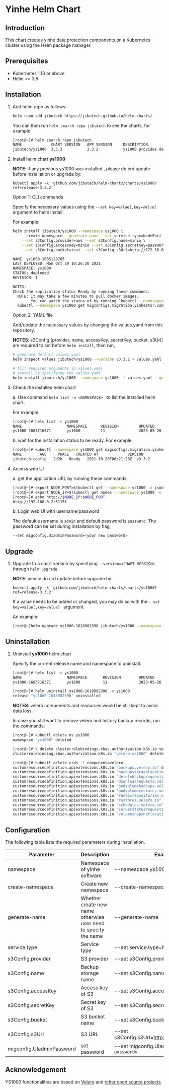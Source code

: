 
# Yinhe Helm Chart

## Introduction

This chart creates yinhe data protection components on a Kubernetes cluster using the Helm package manager.

## Prerequisites

- Kubernetes 1.18 or above
- Helm >= 3.5

## Installation 

1. Add helm repo as follows:

   ```bash
   helm repo add jibutech https://jibutech.github.io/helm-charts/
   ```

   You can then run `helm search repo jibutech` to see the charts, for example:

   ```bash
   [root@~]# helm search repo jibutech
   NAME             CHART VERSION   APP VERSION     DESCRIPTION
   jibutech/ys1000  3.3.2           3.3.2           ys1000 provides data protection for cloud nativ...
   ```

2. Install helm chart **ys1000** 

   **NOTE**: if any previous ys1000 was installed , please do crd update before installation or upgrade by:
   ```
   kubectl apply -k 'github.com/jibutech/helm-charts/charts/ys1000?ref=release-3.3.2'
   ```

   Option 1: CLI commands

      Specify the necessary values using the `--set key=value[,key=value] `argument to helm install.

      For example:

      ```bash
      helm install jibutech/ys1000 --namespace ys1000 \ 
          --create-namespace --generate-name --set service.type=NodePort \
          --set s3Config.provider=aws --set s3Config.name=minio \
          --set s3Config.accessKey=minio --set s3Config.secretKey=passw0rd \
          --set s3Config.bucket=test --set s3Config.s3Url=http://172.16.0.10:30170

      NAME: ys1000-1635128765
      LAST DEPLOYED: Mon Oct 20 10:26:10 2021
      NAMESPACE: ys1000
      STATUS: deployed
      REVISION: 1

      NOTES:
      Check the application status Ready by running these commands:
        NOTE: It may take a few minutes to pull docker images.
              You can watch the status of by running `kubectl --namespace ys1000 get migconfigs.migration.yinhestor.com -w`
        kubectl --namespace ys1000 get migconfigs.migration.yinhestor.com
      ```

   Option 2: YAML file

      Add/update the necessary values by changing the values.yaml from this repository.

      **NOTES**: s3Config.[provider, name, accessKey, secretKey, bucket, s3Url] are required to set before `helm install`, then run,

      ```bash
      # generate default values.yaml
      helm inspect values jibutech/ys1000 --version v3.3.2 > values.yaml
      
      # fill required arguments in values.yaml
      # install by specifying the values.yaml
      helm install jibutech/ys1000 --namespace ys1000 -f values.yaml --generate-name
      ```

3. Check the installed helm chart

   a. Use command `helm list -n <NAMESPACE> ` to list the installed helm chart.

      For example:

      ```bash
      [root@~]# helm list -n ys1000
      NAME                    NAMESPACE      REVISION         UPDATED                                   STATUS      CHART                APP VERSION
      ys1000-1683716371       ys1000         11               2023-05-26 17:53:15.116051313 +0800 CST   deployed    ys1000-3.3.2         3.3.2
      ```

   b. wait for the installation status to be ready. For example:

      ```bash
      [root@~]# kubectl --namespace ys1000 get migconfigs.migration.yinhestor.com
      NAME        AGE     PHASE   CREATED AT             VERSION
      jibutech-config   2d2h   Ready   2021-10-20T06:21:20Z  v3.3.2
      ```

4. Access web UI

   a. get the application URL by running these commands:

    ```bash
    [root@~]# export NODE_PORT=$(kubectl get --namespace ys1000 -o jsonpath="{.spec.ports[0].nodePort}" services ui-service-default )
    [root@~]# export NODE_IP=$(kubectl get nodes --namespace ys1000 -o jsonpath="{.items[0].status.addresses[0].address}")
    [root@~]# echo http://$NODE_IP:$NODE_PORT
    http://192.168.0.2:31151
    ```

    b. Login web UI with username/password

   The default username is `admin` and default password is `passw0rd`.
   The password can be set during installation by flag,
   
    ```bash
    --set migconfig.UIadminPassword=<your new password>
    ```

## Upgrade

1. Upgrade to a chart version by specifying `--version=<CHART VERSION>` through `helm upgrade`
   
   **NOTE**: please do crd update before upgrade by:
   ```
   kubectl apply -k 'github.com/jibutech/helm-charts/charts/ys1000?ref=release-3.3.2'
   ```
   
   If a value needs to be added or changed, you may do so with the `--set key=value[,key=value] ` argument. 

   An example:

   ```bash
   [root@~]helm upgrade ys1000-1618982398 jibutech/ys1000 --namespace ys1000 --reuse-values --version=3.3.2
   ```

## Uninstallation

1. Uninstall **ys1000** helm chart

   Specify the current release name and namespace to uninstall.

   ```bash
   [root@~]# helm list -n ys1000
   NAME                    NAMESPACE       REVISION        UPDATED                                  STATUS      CHART                APP VERSION
   ys1000-1683716371       ys1000          11              2023-05-26 17:53:15.116051313 +0800 CST  deployed    ys1000-3.3.2         3.3.2
   
   [root@~]# helm uninstall ys1000-1618982398 -n ys1000
   release "ys1000-1618982398" uninstalled
   ```

   **NOTES**: velero components and resources would be still kept to avoid data loss.

   In case you still want to remove velero and history backup records, run the commands:

   ```bash
   [root@~]# kubectl delete ns ys1000
   namespace "ys1000" deleted
   
   [root@~]# k delete clusterrolebindings.rbac.authorization.k8s.io velero-ys1000
   clusterrolebinding.rbac.authorization.k8s.io "velero-ys1000" deleted
   
   [root@~]# kubectl delete crds -l component=velero
   customresourcedefinition.apiextensions.k8s.io "backups.velero.io" deleted
   customresourcedefinition.apiextensions.k8s.io "backupstoragelocations.velero.io" deleted
   customresourcedefinition.apiextensions.k8s.io "deletebackuprequests.velero.io" deleted
   customresourcedefinition.apiextensions.k8s.io "downloadrequests.velero.io" deleted
   customresourcedefinition.apiextensions.k8s.io "podvolumebackups.velero.io" deleted
   customresourcedefinition.apiextensions.k8s.io "podvolumerestores.velero.io" deleted
   customresourcedefinition.apiextensions.k8s.io "resticrepositories.velero.io" deleted
   customresourcedefinition.apiextensions.k8s.io "restores.velero.io" deleted
   customresourcedefinition.apiextensions.k8s.io "schedules.velero.io" deleted
   customresourcedefinition.apiextensions.k8s.io "serverstatusrequests.velero.io" deleted
   customresourcedefinition.apiextensions.k8s.io "volumesnapshotlocations.velero.io" deleted
   ```

## Configuration

The following table lists the required parameters during installation.

| Parameter               | Description                           | Example                                                    |
| ----------------------- | ----------------------------------    | ---------------------------------------------------------- |
| namespace          |  Namespace of yinhe software     |  --namespace ys1000                           |
| create-namespace   |  Create new namespace               |  --create-namespace
| generate-name      |  Whether create new name otherwise user need to specify the name |   --generate-name
| service.type       |  Service type                        |   --set service.type=NodePort
| s3Config.provider  |   S3 provider               |   --set s3Config.provider=aws
| s3Config.name      |  Backup storage name |   --set s3Config.name=minio
| s3Config.accessKey |    Access key of S3              |   --set s3Config.accessKey=minio
| s3Config.secretKey |    Secret key of S3        |    --set s3Config.secretKey=passw0rd
| s3Config.bucket    |   S3 bucket name              |   --set s3Config.bucket=test
| s3Config.s3Url     |    S3 URL                          |   --set s3Config.s3Url=http://172.16.0.10:30170
| migconfig.UIadminPassword |  set password                          | --set migconfig.UIadminPassword=`<your password>`         |

## Acknowledgement

YS1000 functionalities are based on [Velero](https://github.com/vmware-tanzu/velero) and [other open source projects](https://github.com/jibutech/helm-charts/blob/main/credits.md).
